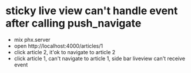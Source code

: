 # sticky live view can't handle event after calling push_navigate

* mix phx.server
* open http://localhost:4000/articles/1
* click article 2, it'ok to navigate to article 2
* click article 1, can't navigate to article 1, side bar liveview can't receive event

